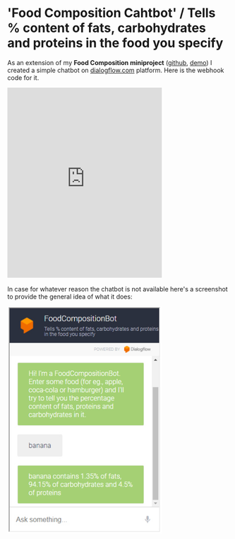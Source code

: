 # 'Food Composition Cahtbot' / Tells % content of fats, carbohydrates and proteins in the food you specify

As an extension of my <b>Food Composition miniproject</b> (<a href="https://github.com/IuriiD/food_composition">github</a>, <a href="http://35.204.85.225/" target="_blank">demo</a>) I created a simple chatbot on <a href="https://dialogflow.com/">dialogflow.com</a> platform.
Here is the webhook code for it.


<iframe src="https://console.dialogflow.com/api-client/demo/embedded/521ed0ed-249d-4300-b59f-778ae06d7849" frameborder="0" width="350" height="430"> </iframe>

In case for whatever reason the chatbot is not available here's a screenshot to provide the general idea of what it does:
<p>
    <a href="https://github.com/IuriiD/IuriiD.github.io/blob/master/img/fcc_1.jpg" target="_blank"><img src="https://github.com/IuriiD/IuriiD.github.io/blob/master/img/fcc_1.jpg" class="img-fluid img-thumbnail" style="max-width: 350px"></a>
</p>


